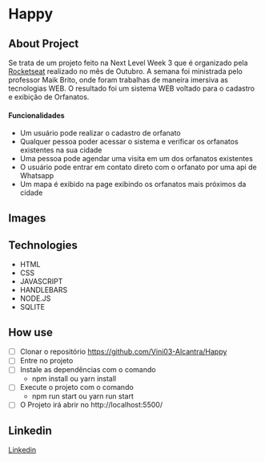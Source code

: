 # Happy

## About Project
  Se trata de um projeto feito na Next Level Week 3 que é organizado pela [Rocketseat](https://app.rocketseat.com.br/) realizado no mês de Outubro. A semana foi ministrada pelo professor Maik Brito, 
  onde foram trabalhas de maneira imersiva as tecnologias WEB. O resultado foi um sistema WEB voltado para o cadastro e exibição de Orfanatos.
  #### **Funcionalidades**
  * Um usuário pode realizar o cadastro de orfanato
  * Qualquer pessoa poder acessar o sistema e verificar os orfanatos existentes na sua cidade
  * Uma pessoa pode agendar uma visita em um dos orfanatos existentes 
  * O usuário pode entrar em contato direto com o orfanato por uma api de Whatsapp
  * Um mapa é exibido na page exibindo os orfanatos mais próximos da cidade
  
## Images

## Technologies
  * HTML
  * CSS
  * JAVASCRIPT
  * HANDLEBARS
  * NODE.JS 
  * SQLITE  
## How use
  - [ ] Clonar o repositório https://github.com/Vini03-Alcantra/Happy
  - [ ] Entre no projeto
  - [ ] Instale as dependências com o comando
    - npm install ou yarn install 
  - [ ] Execute o projeto com o comando
    - npm run start ou yarn run start
  - [ ] O Projeto irá abrir no http://localhost:5500/
## Linkedin
[Linkedin](https://www.linkedin.com/in/vin%C3%ADcius-alcantra-barros-36946117a/)
